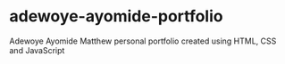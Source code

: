 # adewoye-ayomide-portfolio
Adewoye Ayomide Matthew personal portfolio created using HTML, CSS and JavaScript 
